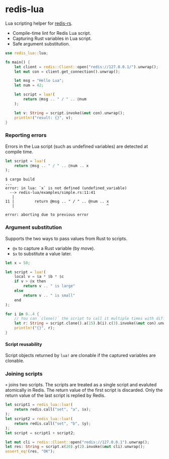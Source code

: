 # redis-lua

Lua scripting helper for [redis-rs](https://github.com/mitsuhiko/redis-rs).

* Compile-time lint for Redis Lua script.
* Capturing Rust variables in Lua script.
* Safe argument substitution.

```rust
use redis_lua::lua;

fn main() {
    let client = redis::Client::open("redis://127.0.0.1/").unwrap();
    let mut con = client.get_connection().unwrap();

    let msg = "Hello Lua";
    let num = 42;

    let script = lua!(
        return @msg .. " / " .. @num
    );

    let v: String = script.invoke(&mut con).unwrap();
    println!("result: {}", v);
}
```

### Reporting errors

Errors in the Lua script (such as undefined variables) are detected at compile time.

```rust
let script = lua!(
    return @msg .. " / " .. @num .. x
);
```

```
$ cargo build
...
error: in lua: `x` is not defined (undefined_variable)     
  --> redis-lua/examples/simple.rs:11:41                   
   |                         
11 |         return @msg .. " / " .. @num .. x             
   |                                         ^             

error: aborting due to previous error                      
```

### Argument substitution

Supports the two ways to pass values from Rust to scripts.

* `@x` to capture a Rust variable (by move).
* `$x` to substitute a value later.

```rust
let x = 50;

let script = lua!(
    local v = $a * $b * $c
    if v > @x then
        return v .. " is large"
    else
        return v .. " is small"
    end
);

for i in 0..4 {
    // You can `clone()` the script to call it multiple times with different parameters.
    let r: String = script.clone().a(15).b(i).c(3).invoke(&mut con).unwrap();
    println!("{}", r);
}
```

#### Script reusability

Script objects returned by `lua!` are clonable if the captured variables are clonable.

### Joining scripts

`+` joins two scripts. The scripts are treated as a single script and evaluted atomically in Redis.
The return value of the first script is discarded. Only the return value of the last script is replied by Redis.

```rust
let script1 = redis_lua::lua!(
    return redis.call("set", "a", $x);
);
let script2 = redis_lua::lua!(
    return redis.call("set", "b", $y);
);
let script = script1 + script2;

let mut cli = redis::Client::open("redis://127.0.0.1").unwrap();
let res: String = script.x(20).y(2).invoke(&mut cli).unwrap();
assert_eq!(res, "OK");
```
